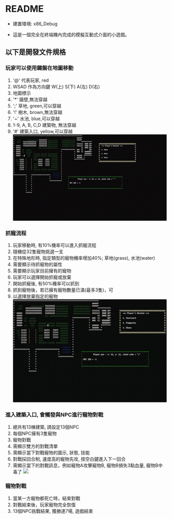 # README #

* 建置環境: x86_Debug

* 這是一個完全在終端機內完成的模擬互動式介面的小遊戲。

## 以下是開發文件規格

### 玩家可以使用鍵盤在地圖移動
1. '@' 代表玩家, red
2. WSAD 作為方向鍵 W(上) S(下) A(左) D(右)
3. 地圖標示
4. '\*' 牆壁,無法穿越
5. ';' 草地, green,可以穿越
6. '!' 樹木, brown,無法穿越
7. '~' 水池, blue,可以穿越
8. 1-9, A, B, C,D 建築物, 無法穿越
9. '#' 建築入口, yellow,可以穿越
![](./readme_asset/1.抓寵物.gif)

### 抓寵流程
1. 玩家移動時, 有10%機率可以進入抓寵流程
2. 隨機從32隻寵物挑選一支
3. 在特殊地形時, 指定類型的寵物機率增加40%; 草地(grass), 水池(water)
4. 需要顯示待抓寵物的屬性
5. 需要顯示玩家目前擁有的寵物
6. 玩家可以選擇開始抓寵或放棄
7. 開始抓寵後, 有50%機率可以抓到
8. 抓到寵物後，若已擁有寵物數量已滿(最多3隻)，可
9. 以選擇放棄指定的寵物
![](./readme_asset/2.交換寵物.gif)

### 進入建築入口, 會觸發與NPC進行寵物對戰
1. 總共有13棟建築, 請設定13個NPC
2. 每個NPC擁有3隻寵物
3. 寵物對戰
4. 需顯示雙方的對戰清單
5. 需顯示當下對戰寵物的圖示, 狀態, 技能
6. 對戰採回合制, 速度高的寵物先攻, 按空白鍵進入下一回合
7. 需顯示當下的對戰訊息，例如寵物A攻擊寵物B, 寵物B損失3點血量, 寵物B中毒了
![](./readme_asset/3.決鬥.gif)


### 寵物對戰
1. 當某一方寵物都死亡時，結束對戰
2. 對戰結束後，玩家寵物完全恢復
3. 13個NPC挑戰結果, 獲勝達7場, 遊戲結束

